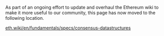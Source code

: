 As part of an ongoing effort to update and overhaul the Ethereum wiki to make it more useful to our community, this page has now moved to the following location.

[eth.wiki/en/fundamentals/specs/consensus-datastructures](https://eth.wiki/en/fundamentals/specs/consensus-datastructures)